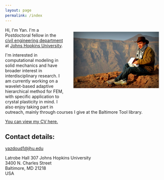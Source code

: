 ```yaml
---
layout: page
permalink: /index
---
```


<img src="desert.jpg" width="280" style="float:right; margin: 1em 0 4em 2em;"
title="The interface of the cryosphere, atmosphere, hydrosphere (and biosphere)
on Lake Superior."/>

Hi, I'm Yan. I'm a Postdoctoral fellow in the [civil engineering department](https://engineering.jhu.edu/civil/) at [Johns Hopkins
University](http://jhu.edu/).

I'm interested in computational modeling in solid mechanics and have broader interest in interdisciplinary research. I am currently working on a wavelet-based adaptive hierarchical method for FEM, with specific application to crystal plasticity in mind. I also enjoy taking part in outreach, mainly through courses I give at the Baltimore Tool library.


[You can view my CV here.](pdf/resume_yan.pdf)

## Contact details:

<yazdoud1@jhu.edu>

Latrobe Hall 307
Johns Hopkins University  
3400 N. Charles Street  
Baltimore, MD
21218  
USA
